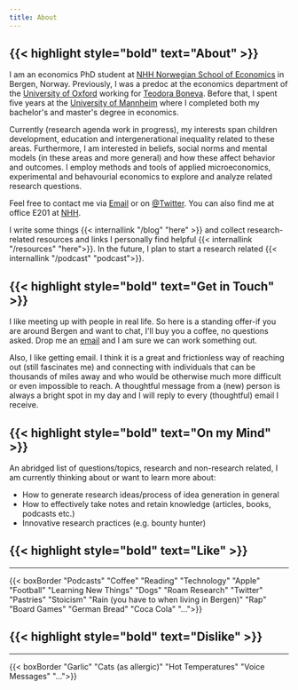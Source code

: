 ```yaml
---
title: About
---
```


<!---## Hi, I am Marlis!--->

<!---{{< imgresize profile.jpeg "350x350" "Profile Picture" >}}--->

## {{< highlight style="bold" text="About" >}} 

I am an economics PhD student at [NHH Norwegian School of Economics](https://www.nhh.no/en/) in Bergen, Norway. Previously, I was a predoc at the economics department of the [University of Oxford](https://www.economics.ox.ac.uk) working for [Teodora Boneva](https://sites.google.com/site/bonevateodora/home). Before that, I spent five years at the [University of Mannheim](https://www.vwl.uni-mannheim.de/en/) where I completed both my bachelor's and master's degree in economics.

Currently (research agenda work in progress), my interests span children development, education and intergenerational inequality related to these areas. Furthermore, I am interested in beliefs, social norms and mental models (in these areas and more general) and how these affect behavior and outcomes. I employ methods and tools of applied microeconomics, experimental and behavourial economics to explore and analyze related research questions.

Feel free to contact me via [Email](mailto:marlis.schneider@nhh.no) or on [@Twitter](https://twitter.com/mschneider_econ). You can also find me at office E201 at [NHH](https://goo.gl/maps/BtqYpQdX1MDeqBVUA).

I write some things {{< internallink "/blog" "here" >}} and collect research-related resources and links I personally find helpful {{< internallink "/resources" "here">}}. In the future, I plan to start a research related {{< internallink "/podcast" "podcast">}}.

## {{< highlight style="bold" text="Get in Touch" >}} 

I like meeting up with people in real life. So here is a standing offer-if you are around Bergen and want to chat, I'll buy you a coffee, no questions asked. Drop me an [email](mailto:marlis.schneider@nhh.no) and I am sure we can work something out.

Also, I like getting email. I think it is a great and frictionless way of reaching out (still fascinates me) and connecting with individuals that can be thousands of miles away and who would be otherwise much more difficult or even impossible to reach. A thoughtful message from a (new) person is always a bright spot in my day and I will reply to every (thoughtful) email I receive.

## {{< highlight style="bold" text="On my Mind" >}} 
An abridged list of questions/topics, research and non-research related, I am currently thinking about or want to learn more about:
* How to generate research ideas/process of idea generation in general
* How to effectively take notes and retain knowledge (articles, books, podcasts etc.)
* Innovative research practices (e.g. bounty hunter)

## {{< highlight style="bold" text="Like" >}} 

<hr class="line">

{{< boxBorder "Podcasts" "Coffee" "Reading" "Technology" "Apple" "Football" "Learning New Things" "Dogs" "Roam Research" "Twitter" "Pastries" "Stoicism" "Rain (you have to when living in Bergen)" "Rap" "Board Games" "German Bread" "Coca Cola" "...">}}

## {{< highlight style="bold" text="Dislike" >}} 

<hr class="line">

{{< boxBorder "Garlic" "Cats (as allergic)" "Hot Temperatures" "Voice Messages" "...">}}
